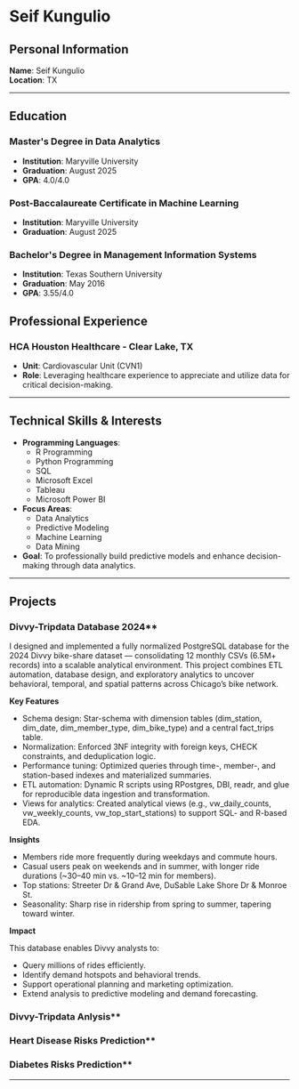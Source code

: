 # Seif Kungulio

## Personal Information
**Name**: Seif Kungulio  
**Location**: TX

---

## Education
### Master's Degree in Data Analytics
- **Institution**: Maryville University  
- **Graduation**: August 2025
- **GPA**: 4.0/4.0
 
### Post-Baccalaureate Certificate in Machine Learning
- **Institution**: Maryville University  
- **Graduation**: August 2025
 
### Bachelor's Degree in Management Information Systems
- **Institution**: Texas Southern University
- **Graduation**: May 2016
- **GPA**: 3.55/4.0

## Professional Experience
### HCA Houston Healthcare - Clear Lake, TX
- **Unit**: Cardiovascular Unit (CVN1)  
- **Role**: Leveraging healthcare experience to appreciate and utilize data for critical decision-making.

---

## Technical Skills & Interests
- **Programming Languages**:
  - R Programming
  - Python Programming
  - SQL
  - Microsoft Excel
  - Tableau
  - Microsoft Power BI
- **Focus Areas**:  
  - Data Analytics
  - Predictive Modeling
  - Machine Learning
  - Data Mining
- **Goal**: To professionally build predictive models and enhance decision-making through data analytics.

---

## Projects
### Divvy-Tripdata Database 2024**

  I designed and implemented a fully normalized PostgreSQL database for the 2024 Divvy bike-share dataset — consolidating 12 monthly CSVs (6.5M+ records) into a scalable analytical environment.
This project combines ETL automation, database design, and exploratory analytics to uncover behavioral, temporal, and spatial patterns across Chicago’s bike network.

**Key Features**

* Schema design: Star-schema with dimension tables (dim_station, dim_date, dim_member_type, dim_bike_type) and a central fact_trips table.
* Normalization: Enforced 3NF integrity with foreign keys, CHECK constraints, and deduplication logic.
* Performance tuning: Optimized queries through time-, member-, and station-based indexes and materialized summaries.
* ETL automation: Dynamic R scripts using RPostgres, DBI, readr, and glue for reproducible data ingestion and transformation.
* Views for analytics: Created analytical views (e.g., vw_daily_counts, vw_weekly_counts, vw_top_start_stations) to support SQL- and R-based EDA.

**Insights**
* Members ride more frequently during weekdays and commute hours.
* Casual users peak on weekends and in summer, with longer ride durations (~30–40 min vs. ~10–12 min for members).
* Top stations: Streeter Dr & Grand Ave, DuSable Lake Shore Dr & Monroe St.
* Seasonality: Sharp rise in ridership from spring to summer, tapering toward winter.

**Impact**

This database enables Divvy analysts to:

* Query millions of rides efficiently.
* Identify demand hotspots and behavioral trends.
* Support operational planning and marketing optimization.
* Extend analysis to predictive modeling and demand forecasting.

### Divvy-Tripdata Anlysis**
### Heart Disease Risks Prediction**
### Diabetes Risks Prediction**
  
---

<!---
shkungulio/shkungulio is a ✨ special ✨ repository because its `README.md` (this file) appears on your GitHub profile.
You can click the Preview link to take a look at your changes.
--->
